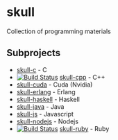 # skull

Collection of programming materials

## Subprojects

* [skull-c](https://github.com/korczis/skull-c) - C
* [![Build Status](https://travis-ci.org/korczis/skull-cpp.svg?branch=master)](https://travis-ci.org/korczis/skull-cpp) [skull-cpp](https://github.com/korczis/skull-cpp) - C++
* [skull-cuda](https://github.com/korczis/skull-cuda) - Cuda (Nvidia)
* [skull-erlang](https://github.com/korczis/skull-erlang) - Erlang
* [skull-haskell](https://github.com/korczis/skull-haskell) - Haskell
* [skull-java](https://github.com/korczis/skull-java) - Java
* [skull-js](https://github.com/korczis/skull-js) - Javascript
* [skull-nodejs](https://github.com/korczis/skull-nodejs) - Nodejs
* [![Build Status](https://travis-ci.org/korczis/skull-ruby.svg?branch=master)](https://travis-ci.org/korczis/skull-ruby) [skull-ruby](https://github.com/korczis/skull-ruby) - Ruby
